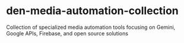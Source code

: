 # den-media-automation-collection
Collection of specialized media automation tools focusing on Gemini, Google APIs, Firebase, and open source solutions
